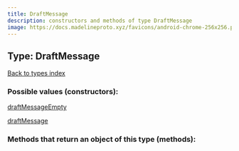 ```yaml
---
title: DraftMessage
description: constructors and methods of type DraftMessage
image: https://docs.madelineproto.xyz/favicons/android-chrome-256x256.png
---
```

## Type: DraftMessage  
[Back to types index](index.md)



### Possible values (constructors):

[draftMessageEmpty](../constructors/draftMessageEmpty.md)  

[draftMessage](../constructors/draftMessage.md)  



### Methods that return an object of this type (methods):




